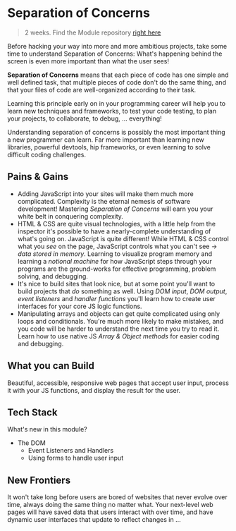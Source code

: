 # Separation of Concerns

> 2 weeks. Find the Module repository [right here](https://github.com/HackYourFutureBelgium/separation-of-concerns/)

Before hacking your way into more and more ambitious projects, take some time to understand Separation of Concerns: What's happening behind the screen is even more important than what the user sees!

__Separation of Concerns__ means that each piece of code has one simple and well defined task, that multiple pieces of code don't do the same thing, and that your files of code are well-organized according to their task.

Learning this principle early on in your programming career will help you to learn new techniques and frameworks, to test your code testing, to plan your projects, to collaborate, to debug, ... everything!

Understanding separation of concerns is possibly the most important thing a new programmer can learn. Far more important than learning new libraries, powerful devtools, hip frameworks, or even learning to solve difficult coding challenges.

## Pains & Gains

* Adding JavaScript into your sites will make them much more complicated.  Complexity is the eternal nemesis of software development!  Mastering _Separation of Concerns_ will earn you your white belt in conquering complexity.
* HTML & CSS are quite visual technologies, with a little help from the inspector it's possible to have a nearly-complete understanding of what's going on.  JavaScript is quite different!  While HTML & CSS control what you _see_ on the page, JavaScript controls what you can't see -> _data stored in memory_. Learning to visualize program memory and learning a _notional machine_ for how JavaScript steps through your programs are the ground-works for effective programming, problem solving, and debugging.
* It's nice to build sites that look nice, but at some point you'll want to build projects that _do_ something as well.  Using _DOM input_, _DOM output_, _event listeners_ and _handler functions_ you'll learn how to create user interfaces for your core JS logic functions.
* Manipulating arrays and objects can get quite complicated using only loops and conditionals.  You're much more likely to make mistakes, and you code will be harder to understand the next time you try to read it.  Learn how to use native JS _Array & Object methods_ for easier coding and debugging.

## What you can Build

Beautiful, accessible, responsive web pages that accept user input, process it with your JS functions, and display the result for the user.

## Tech Stack

What's new in this module?

* The DOM
  * Event Listeners and Handlers
  * Using forms to handle user input

## New Frontiers

It won't take long before users are bored of websites that never evolve over time, always doing the same thing no matter what.  Your next-level web pages will have saved data that users interact with over time, and have dynamic user interfaces that update to reflect changes in ...


